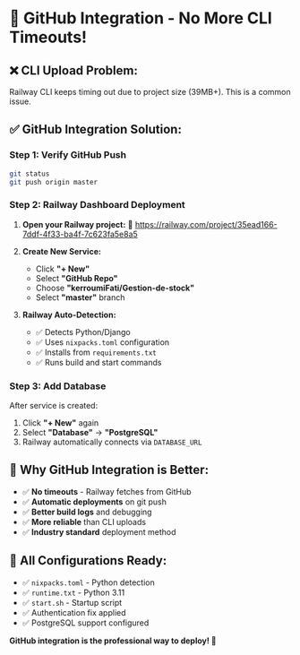 # 🚀 **GitHub Integration - No More CLI Timeouts!**

## ❌ **CLI Upload Problem:**
Railway CLI keeps timing out due to project size (39MB+). This is a common issue.

## ✅ **GitHub Integration Solution:**

### **Step 1: Verify GitHub Push**
```bash
git status
git push origin master
```

### **Step 2: Railway Dashboard Deployment**

1. **Open your Railway project:**
   🔗 https://railway.com/project/35ead166-7ddf-4f33-ba4f-7c623fa5e8a5

2. **Create New Service:**
   - Click **"+ New"**
   - Select **"GitHub Repo"**
   - Choose **"kerroumiFati/Gestion-de-stock"**
   - Select **"master"** branch

3. **Railway Auto-Detection:**
   - ✅ Detects Python/Django
   - ✅ Uses `nixpacks.toml` configuration
   - ✅ Installs from `requirements.txt`
   - ✅ Runs build and start commands

### **Step 3: Add Database**
After service is created:
1. Click **"+ New"** again
2. Select **"Database"** → **"PostgreSQL"**
3. Railway automatically connects via `DATABASE_URL`

## 🎯 **Why GitHub Integration is Better:**
- ✅ **No timeouts** - Railway fetches from GitHub
- ✅ **Automatic deployments** on git push
- ✅ **Better build logs** and debugging
- ✅ **More reliable** than CLI uploads
- ✅ **Industry standard** deployment method

## 🔧 **All Configurations Ready:**
- ✅ `nixpacks.toml` - Python detection
- ✅ `runtime.txt` - Python 3.11
- ✅ `start.sh` - Startup script
- ✅ Authentication fix applied
- ✅ PostgreSQL support configured

**GitHub integration is the professional way to deploy! 🚀**